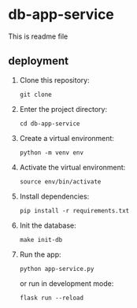 # db-app-service

This is readme file

## deployment

1. Clone this repository:

   ```shell
   git clone

   ```
2. Enter the project directory:

   ```shell
   cd db-app-service
   ```
3. Create a virtual environment:

   ```shell
   python -m venv env
   ```
4. Activate the virtual environment:

   ```shell
   source env/bin/activate
   ```
5. Install dependencies:

   ```shell
   pip install -r requirements.txt
   ```
6. Init the database:
   
      ```shell
      make init-db
      ```

7. Run the app:

   ```shell
   python app-service.py
   ```
   or run in development mode:
   ```shell
   flask run --reload
   ```

